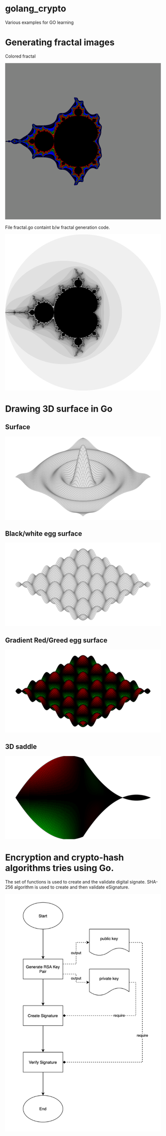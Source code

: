 # golang_crypto





Various examples for GO learning



# Generating fractal images

Colored fractal

![Fractal](https://github.com/klimenkoOleg/golang_crypto/blob/main/resources/fractal_colored.png?raw=true)

File fractal.go containt b/w fractal generation code.

![Fractal](https://github.com/klimenkoOleg/golang_crypto/blob/main/resources/fractal.png?raw=true)


# Drawing 3D surface in Go


## Surface
![Fractal](https://github.com/klimenkoOleg/golang_crypto/blob/main/resources/surface.svg?raw=true)

## Black/white egg surface
![](https://github.com/klimenkoOleg/golang_crypto/blob/main/resources/egg_bw.svg?raw=true)

## Gradient Red/Greed egg surface
![](https://github.com/klimenkoOleg/golang_crypto/blob/main/resources/red_green.svg?raw=true)

## 3D saddle
![](https://github.com/klimenkoOleg/golang_crypto/blob/main/resources/saddle.svg?raw=true)



# Encryption and crypto-hash algorithms tries using Go.

The set of functions is used to create and the validate digital signate.
SHA-256 algorithm is used to create and then validate eSignature.



![Digital signature verification workflow](https://github.com/klimenkoOleg/golang_crypto/blob/main/resources/esign.png?raw=true)


